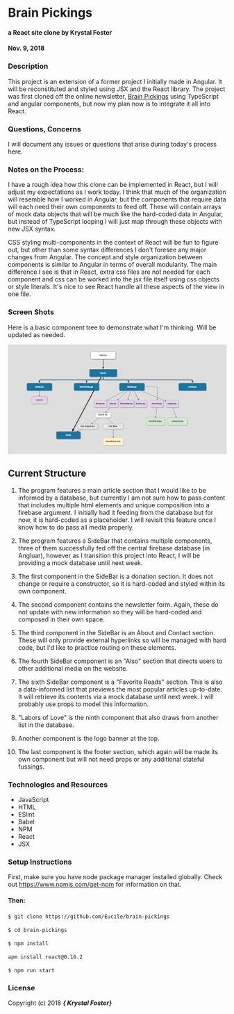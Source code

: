 # Brain Pickings

#### a React site clone by Krystal Foster
#### Nov. 9, 2018

### Description

This project is an extension of a former project I initially made in Angular. It will be reconstituted and styled using JSX and the React library. The project was first cloned off the online newsletter, [Brain Pickings](https://www.brainpickings.org/) using TypeScript and angular components, but now my plan now is to integrate it all into React.

### Questions, Concerns

  I will document any issues or questions that arise during today's process here.
  
### Notes on the Process:

  I have a rough idea how this clone can be implemented in React, but I will adjust my expectations as I work today. I think that much of the organization will resemble how I worked in Angular, but the components that require data will each need their own components to feed off. These will contain arrays of mock data objects that will be much like the hard-coded data in Angular, but instead of TypeScript looping I will just map through these objects with new JSX syntax. 
  
  CSS styling multi-components in the context of React will be fun to figure out, but other than some syntax differences I don't foresee any major changes from Angular. The concept and style organization between components is similar to Angular in terms of overall modularity. The main difference I see is that in React, extra css files are not needed for each component and css can be worked into the jsx file itself using css objects or style literals. It's nice to see React handle all these aspects of the view in one file.  

### Screen Shots

Here is a basic component tree to demonstrate what I'm thinking. Will be updated as needed. 

![Screenshot](component-tree.png)

## Current Structure

1. The program features a main article section that I would like to be informed by a database, but currently I am not sure how to pass content that includes multiple html elements and unique composition into a firebase argument. I initially had it feeding from the database but for now, it is hard-coded as a placeholder. I will revisit this feature once I know how to do pass all media properly.

2. The program features a SideBar that contains multiple components, three of them successfully fed off the central firebase database (in Angluar), however as I transition this project into React, I will be providing a mock database until next week. 

3. The first component in the SideBar is a donation section. It does not change or require a constructor, so it is hard-coded and styled within its own component.

4. The second component contains the newsletter form. Again, these do not update with new information so they will be hard-coded and composed in their own space.

5. The third component in the SideBar is an About and Contact section. These will only provide external hyperlinks so will be managed with hard code, but I'd like to practice routing on these elements. 

6. The fourth SideBar component is an "Also" section that directs users to other additional media on the website.

7. The sixth SideBar component is a "Favorite Reads" section. This is also a data-informed list that previews the most popular articles up-to-date. It will retrieve its contents via a mock database until next week. I will probably use props to model this information. 

8. "Labors of Love" is the ninth component that also draws from another list in the database.

9. Another component is the logo banner at the top.

10. The last component is the footer section, which again will be made its own component but will not need props or any additional stateful fussings.

### Technologies and Resources

* JavaScript
* HTML
* ESlint
* Babel
* NPM
* React
* JSX

### Setup Instructions

First, make sure you have node package manager installed globally. Check out https://www.npmjs.com/get-npm for information on that.

#### Then:

`$ git clone https://github.com/Eucile/brain-pickings`

`$ cd brain-pickings`

`$ npm install`

`apm install react@0.16.2`

`$ npm run start`

### License

Copyright (c) 2018 **_{ Krystal Foster}_**
